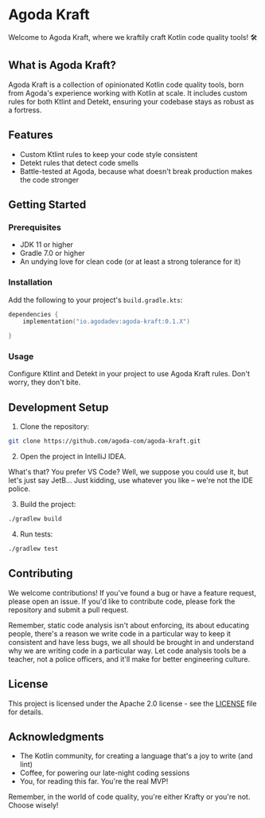 # Agoda Kraft

Welcome to Agoda Kraft, where we kraftily craft Kotlin code quality tools! 🛠️

## What is Agoda Kraft?

Agoda Kraft is a collection of opinionated Kotlin code quality tools, born from Agoda's experience working with Kotlin at scale. It includes custom rules for both Ktlint and Detekt, ensuring your codebase stays as robust as a fortress.

## Features

- Custom Ktlint rules to keep your code style consistent
- Detekt rules that detect code smells
- Battle-tested at Agoda, because what doesn't break production makes the code stronger

## Getting Started

### Prerequisites

- JDK 11 or higher
- Gradle 7.0 or higher
- An undying love for clean code (or at least a strong tolerance for it)

### Installation

Add the following to your project's `build.gradle.kts`:

```kotlin
dependencies {
    implementation("io.agodadev:agoda-kraft:0.1.X")

}
```

### Usage

Configure Ktlint and Detekt in your project to use Agoda Kraft rules. Don't worry, they don't bite.

## Development Setup

1. Clone the repository:

```bash
git clone https://github.com/agoda-com/agoda-kraft.git
```

2. Open the project in IntelliJ IDEA.

What's that? You prefer VS Code? Well, we suppose you could use it, but let's just say JetB... Just kidding, use whatever you like – we're not the IDE police.

3. Build the project:

```bash
./gradlew build
```

4. Run tests:

```bash
./gradlew test
```

## Contributing

We welcome contributions! If you've found a bug or have a feature request, please open an issue. If you'd like to contribute code, please fork the repository and submit a pull request.

Remember, static code analysis isn't about enforcing, its about educating people, there's a reason we write code in a particular way to keep it consistent and have less bugs, we all should be brought in and understand why we are writing code in a particular way. Let code analysis tools be a teacher, not a police officers, and it'll make for better engineering culture.

## License

This project is licensed under the Apache 2.0 license - see the [LICENSE](LICENSE) file for details.

## Acknowledgments

- The Kotlin community, for creating a language that's a joy to write (and lint)
- Coffee, for powering our late-night coding sessions
- You, for reading this far. You're the real MVP!

Remember, in the world of code quality, you're either Krafty or you're not. Choose wisely!
